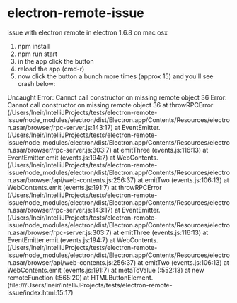 # electron-remote-issue
issue with electron remote in electron 1.6.8
on mac osx 

1. npm install
2. npm run start
3. in the app click the button
4. reload the app (cmd-r)
5. now click the button a bunch more times (approx 15) and you'll see crash below:

Uncaught Error: Cannot call constructor on missing remote object 36
Error: Cannot call constructor on missing remote object 36
    at throwRPCError (/Users/lneir/IntelliJProjects/tests/electron-remote-issue/node_modules/electron/dist/Electron.app/Contents/Resources/electron.asar/browser/rpc-server.js:143:17)
    at EventEmitter.<anonymous> (/Users/lneir/IntelliJProjects/tests/electron-remote-issue/node_modules/electron/dist/Electron.app/Contents/Resources/electron.asar/browser/rpc-server.js:303:7)
    at emitThree (events.js:116:13)
    at EventEmitter.emit (events.js:194:7)
    at WebContents.<anonymous> (/Users/lneir/IntelliJProjects/tests/electron-remote-issue/node_modules/electron/dist/Electron.app/Contents/Resources/electron.asar/browser/api/web-contents.js:256:37)
    at emitTwo (events.js:106:13)
    at WebContents.emit (events.js:191:7)
    at throwRPCError (/Users/lneir/IntelliJProjects/tests/electron-remote-issue/node_modules/electron/dist/Electron.app/Contents/Resources/electron.asar/browser/rpc-server.js:143:17)
    at EventEmitter.<anonymous> (/Users/lneir/IntelliJProjects/tests/electron-remote-issue/node_modules/electron/dist/Electron.app/Contents/Resources/electron.asar/browser/rpc-server.js:303:7)
    at emitThree (events.js:116:13)
    at EventEmitter.emit (events.js:194:7)
    at WebContents.<anonymous> (/Users/lneir/IntelliJProjects/tests/electron-remote-issue/node_modules/electron/dist/Electron.app/Contents/Resources/electron.asar/browser/api/web-contents.js:256:37)
    at emitTwo (events.js:106:13)
    at WebContents.emit (events.js:191:7)
    at metaToValue (<anonymous>:552:13)
    at new remoteFunction (<anonymous>:565:20)
    at HTMLButtonElement.<anonymous> (file:///Users/lneir/IntelliJProjects/tests/electron-remote-issue/index.html:15:17)
